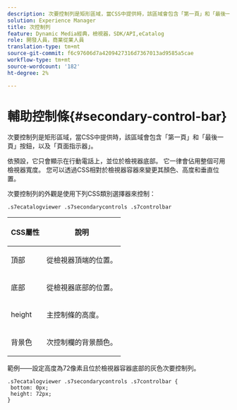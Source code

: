 ```yaml
---
description: 次要控制列是矩形區域，當CSS中提供時，該區域會包含「第一頁」和「最後一頁」按鈕，以及「頁面指示器」。
solution: Experience Manager
title: 次控制列
feature: Dynamic Media經典，檢視器，SDK/API,eCatalog
role: 開發人員，商業從業人員
translation-type: tm+mt
source-git-commit: f6c97606d7a4209427316d7367013ad9585a5cae
workflow-type: tm+mt
source-wordcount: '182'
ht-degree: 2%

---
```



# 輔助控制條{#secondary-control-bar}

次要控制列是矩形區域，當CSS中提供時，該區域會包含「第一頁」和「最後一頁」按鈕，以及「頁面指示器」。

依預設，它只會顯示在行動電話上，並位於檢視器底部。 它一律會佔用整個可用檢視器寬度。 您可以透過CSS相對於檢視器容器來變更其顏色、高度和垂直位置。

次要控制列的外觀是使用下列CSS類別選擇器來控制：

`.s7ecatalogviewer .s7secondarycontrols .s7controlbar`

<table id="table_2C8D322F57114A72B43053CB4539C65C"> 
 <thead> 
  <tr> 
   <th colname="col1" class="entry"> <p> CSS屬性 </p> </th> 
   <th colname="col2" class="entry"> <p>說明 </p> </th> 
  </tr> 
 </thead>
 <tbody> 
  <tr> 
   <td colname="col1"> <p> <span class="codeph"> 頂部 </span> </p> </td> 
   <td colname="col2"> <p>從檢視器頂端的位置。 </p> </td> 
  </tr> 
  <tr> 
   <td colname="col1"> <p> <span class="codeph"> 底部 </span> </p> </td> 
   <td colname="col2"> <p>從檢視器底部的位置。 </p> </td> 
  </tr> 
  <tr> 
   <td colname="col1"> <p> <span class="codeph"> height </span> </p> </td> 
   <td colname="col2"> <p>主控制條的高度。 </p> </td> 
  </tr> 
  <tr> 
   <td colname="col1"> <p> <span class="codeph"> 背景色  </span> </p> </td> 
   <td colname="col2"> <p>次控制欄的背景顏色。 </p> </td> 
  </tr> 
 </tbody> 
</table>

範例——設定高度為72像素且位於檢視器容器底部的灰色次要控制列。

```
.s7ecatalogviewer .s7secondarycontrols .s7controlbar {  
 bottom: 0px; 
 height: 72px; 
}
```

